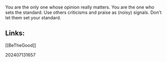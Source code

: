 
 You are the only one whose opinion really matters. You are the one who sets the standard. Use others criticisms and praise as (noisy) signals.  Don't let them set your standard.

## Links: 

[[BeTheGood]]


202407131657
